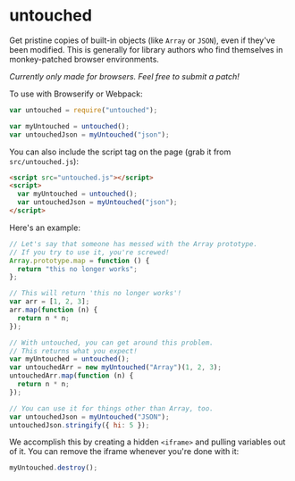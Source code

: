 # untouched

Get pristine copies of built-in objects (like `Array` or `JSON`), even if they've been modified. This is generally for library authors who find themselves in monkey-patched browser environments.

_Currently only made for browsers. Feel free to submit a patch!_

To use with Browserify or Webpack:

```js
var untouched = require("untouched");

var myUntouched = untouched();
var untouchedJson = myUntouched("json");
```

You can also include the script tag on the page (grab it from `src/untouched.js`):

```html
<script src="untouched.js"></script>
<script>
  var myUntouched = untouched();
  var untouchedJson = myUntouched("json");
</script>
```

Here's an example:

```js
// Let's say that someone has messed with the Array prototype.
// If you try to use it, you're screwed!
Array.prototype.map = function () {
  return "this no longer works";
};

// This will return 'this no longer works'!
var arr = [1, 2, 3];
arr.map(function (n) {
  return n * n;
});

// With untouched, you can get around this problem.
// This returns what you expect!
var myUntouched = untouched();
var untouchedArr = new myUntouched("Array")(1, 2, 3);
untouchedArr.map(function (n) {
  return n * n;
});

// You can use it for things other than Array, too.
var untouchedJson = myUntouched("JSON");
untouchedJson.stringify({ hi: 5 });
```

We accomplish this by creating a hidden `<iframe>` and pulling variables out of it. You can remove the iframe whenever you're done with it:

```js
myUntouched.destroy();
```
